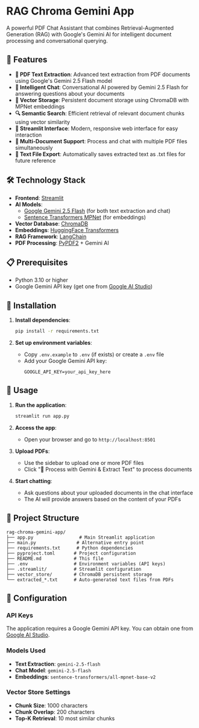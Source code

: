 # RAG Chroma Gemini App

A powerful PDF Chat Assistant that combines Retrieval-Augmented Generation (RAG) with Google's Gemini AI for intelligent document processing and conversational querying.

## 🚀 Features

- **📄 PDF Text Extraction**: Advanced text extraction from PDF documents using Google's Gemini 2.5 Flash model
- **🧠 Intelligent Chat**: Conversational AI powered by Gemini 2.5 Flash for answering questions about your documents
- **💾 Vector Storage**: Persistent document storage using ChromaDB with MPNet embeddings
- **🔍 Semantic Search**: Efficient retrieval of relevant document chunks using vector similarity
- **💬 Streamlit Interface**: Modern, responsive web interface for easy interaction
- **📁 Multi-Document Support**: Process and chat with multiple PDF files simultaneously
- **💾 Text File Export**: Automatically saves extracted text as .txt files for future reference

## 🛠️ Technology Stack

- **Frontend**: [Streamlit](https://streamlit.io/)
- **AI Models**:
  - [Google Gemini 2.5 Flash](https://ai.google.dev/models/gemini) (for both text extraction and chat)
  - [Sentence Transformers MPNet](https://huggingface.co/sentence-transformers/all-mpnet-base-v2) (for embeddings)
- **Vector Database**: [ChromaDB](https://www.trychroma.com/)
- **Embeddings**: [HuggingFace Transformers](https://huggingface.co/docs/transformers/index)
- **RAG Framework**: [LangChain](https://www.langchain.com/)
- **PDF Processing**: [PyPDF2](https://pypdf2.readthedocs.io/) + Gemini AI

## 📋 Prerequisites

- Python 3.10 or higher
- Google Gemini API key (get one from [Google AI Studio](https://makersuite.google.com/app/apikey))

## 🔧 Installation


1. **Install dependencies**:
   ```bash
   pip install -r requirements.txt
   ```

2. **Set up environment variables**:
   - Copy `.env.example` to `.env` (if exists) or create a `.env` file
   - Add your Google Gemini API key:
     ```
     GOOGLE_API_KEY=your_api_key_here
     ```

## 🚀 Usage

1. **Run the application**:
   ```bash
   streamlit run app.py
   ```

2. **Access the app**:
   - Open your browser and go to `http://localhost:8501`

3. **Upload PDFs**:
   - Use the sidebar to upload one or more PDF files
   - Click "🚀 Process with Gemini & Extract Text" to process documents

4. **Start chatting**:
   - Ask questions about your uploaded documents in the chat interface
   - The AI will provide answers based on the content of your PDFs

## 📁 Project Structure

```
rag-chroma-gemini-app/
├── app.py                 # Main Streamlit application
├── main.py               # Alternative entry point
├── requirements.txt      # Python dependencies
├── pyproject.toml       # Project configuration
├── README.md            # This file
├── .env                 # Environment variables (API keys)
├── .streamlit/          # Streamlit configuration
├── vector_store/        # ChromaDB persistent storage
└── extracted_*.txt      # Auto-generated text files from PDFs
```

## 🔑 Configuration

### API Keys
The application requires a Google Gemini API key. You can obtain one from [Google AI Studio](https://makersuite.google.com/app/apikey).

### Models Used
- **Text Extraction**: `gemini-2.5-flash`
- **Chat Model**: `gemini-2.5-flash`
- **Embeddings**: `sentence-transformers/all-mpnet-base-v2`

### Vector Store Settings
- **Chunk Size**: 1000 characters
- **Chunk Overlap**: 200 characters
- **Top-K Retrieval**: 10 most similar chunks

